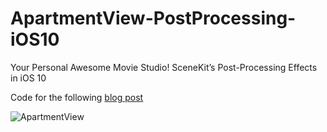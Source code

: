 # ApartmentView-PostProcessing-iOS10
Your Personal Awesome Movie Studio! SceneKit’s Post-Processing Effects in iOS 10

Code for the following [blog post](https://medium.com/@avihay/fb382cbc331f) 

![ApartmentView](https://raw.githubusercontent.com/asavihay/PBROrbs-iOS10-SceneKit/master/Screenshots/screenshot.jpg)
